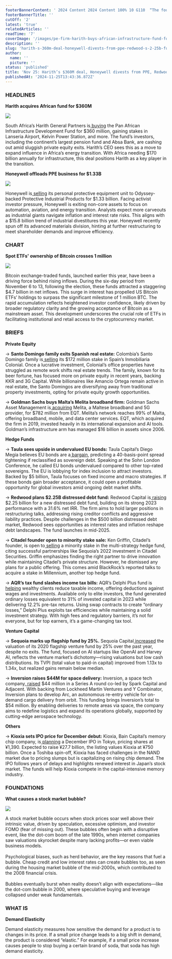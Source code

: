 ```yaml
---
footerBannerContent: ' 2024 Content 2024 Content 100% 10 G110  “The four most dangerous words in investing are: ‘This time it’s different.’” – Sir John Templeton      	 “The four most dangerous words in investing are: ‘This time it’s different.’” – Sir John Templeton Turn on screen reader support   To enable screen reader support, press Ctrl+Alt+Z To learn about keyboard shortcuts, press Ctrl+slash'
footerBannerTitle: ''
cutOff: '2'
latest: 'true'
relatedArticles: ''
readTime: '7'
coverImage: '/images/pe-firm-harith-buys-african-infrastructure-fund-for--360-million--1--c1Nj.jpg'
description: ''
slug: 'harith-s-360m-deal-honeywell-divests-from-ppe-redwood-s-2-25b-fund'
author:
  name: ''
  picture: ''
status: 'published'
title: 'Nov 25: Harith’s $360M deal, Honeywell divests from PPE, Redwood''s $2.25B fund '
publishedAt: '2024-11-25T13:43:36.872Z'
---
```


### HEADLINES

**Harith acquires African fund for $360M**

**![](https://lh7-rt.googleusercontent.com/docsz/AD_4nXdH_4Bitx3LPRridAyt-uHieV2kLOhD0V3wLJFQ9Jt86HXfkB2mCQPVNLt-yuf_JlhHDj29XGfH6me_nXzUw6-_01O2LjyQJZHYu23VCMJUm3j4pDq9XvxDOvvi_oFDJN4KxDB_Nw?key=xs1jjJphch-SeOW2Q_G5ITyG)**

South Africa’s Harith General Partners is[ buying](https://www.bnnbloomberg.ca/investing/2024/11/22/pe-firm-harith-buys-african-infrastructure-fund-for-360-million/) the Pan African Infrastructure Development Fund for $360 million, gaining stakes in Lanseria Airport, Kelvin Power Station, and more. The fund’s investors, including the continent’s largest pension fund and Absa Bank, are cashing out amid sluggish private equity exits. Harith’s CEO sees this as a move to expand influence in Africa’s energy transition. With Africa needing $170 billion annually for infrastructure, this deal positions Harith as a key player in the transition.

**Honeywell offloads PPE business for $1.33B**

**![](https://lh7-rt.googleusercontent.com/docsz/AD_4nXevjhqCrIDs7UFRHJluy_-CiYZSFeK3mBsAxQgRkJ7sOPWL22QAzXLQxgHl9JXEKtmt0ZDiYXICXj08R2aG5CaZ67tOOol4di5Wx2BrOIqx-h50pE-4P9t4TEinX8nYn2UayhVYlw?key=xs1jjJphch-SeOW2Q_G5ITyG)**

Honeywell is[ selling](https://pitchbook.com/news/articles/honeywell-sells-ppe-business-to-pe-backed-acquirer#:~:text=Honeywell%20has%20agreed%20to%20sell,to%20strengthen%20their%20balance%20sheets.) its personal protective equipment unit to Odyssey-backed Protective Industrial Products for $1.33 billion. Facing activist investor pressure, Honeywell is exiting non-core assets to focus on automation, aviation, and energy transition. Analysts expect more carveouts as industrial giants navigate inflation and interest rate risks. This aligns with a $15.8 billion trend of industrial divestitures this year. Honeywell recently spun off its advanced materials division, hinting at further restructuring to meet shareholder demands and improve efficiency.

### CHART

**Spot ETFs' ownership of Bitcoin crosses 1 million**

**![](https://lh7-rt.googleusercontent.com/docsz/AD_4nXezJ3NKqkfINge3pY7VcNWgZNogCtAukrdjChyZWlemC9MGiyboEaMbYKLpQQzzY-D-CsKcWVYKgSKWdNTT1JCF2PBRsU8SFoGou4Ug1NAMslSQANLt2jghUp5tAm28-oDdX00jEQ?key=xs1jjJphch-SeOW2Q_G5ITyG)**

Bitcoin exchange-traded funds, launched earlier this year, have been a driving force behind rising inflows. During the six-day period from November 6 to 13, following the election, these funds attracted a staggering $4.7 billion in net inflows. This surge in interest has propelled US Bitcoin ETFs’ holdings to surpass the significant milestone of 1 million BTC. The rapid accumulation reflects heightened investor confidence, likely driven by broader regulatory clarity and the growing acceptance of Bitcoin as a mainstream asset. This development underscores the crucial role of ETFs in facilitating institutional and retail access to the cryptocurrency market.

### BRIEFS

**Private Equity**

→ **Santo Domingo family exits Spanish real estate:** Colombia’s Santo Domingo family is[ selling](https://www.bnnbloomberg.ca/business/2024/11/22/colombian-billionaires-exit-bet-on-spanish-commercial-property/#:~:text=\(Bloomberg\)%20%2D%2D%20Colombia's%20billionaire%20Santo,class%20for%20wealthy%20global%20investors.) its $172 million stake in Spain’s Inmobiliaria Colonial. Once a lucrative investment, Colonial’s office properties have struggled as remote work shifts real estate trends. The family, known for its beer fortune, has focused more on private equity in recent years, backing KKR and 3G Capital. While billionaires like Amancio Ortega remain active in real estate, the Santo Domingos are diversifying away from traditional property investments, opting for private equity growth opportunities.

→ **Goldman Sachs buys Malta’s Melita broadband firm:** Goldman Sachs Asset Management is[ acquiring](https://www.bnnbloomberg.ca/business/company-news/2024/11/22/eqt-to-sell-broadband-firm-melita-to-goldman-sachs-unit/) Melita, a Maltese broadband and 5G provider, for $782 million from EQT. Melita’s network reaches 99% of Malta, offering broadband, mobile, and data center services. EQT, which acquired the firm in 2019, invested heavily in its international expansion and AI tools. Goldman’s infrastructure arm has managed $16 billion in assets since 2006.

**Hedge Funds**

→ **Taula sees upside in undervalued EU bonds:** Taula Capital’s Diego Megia believes EU bonds are a[ bargain](https://www.hedgeweek.com/taula-cio-megia-sees-opportunity-in-eu-bonds/), predicting a 40-basis-point spread tightening if reclassified as sovereign debt. Speaking at the Sohn London Conference, he called EU bonds undervalued compared to other top-rated sovereigns. The EU is lobbying for index inclusion to attract investors. Backed by $5 billion, Taula focuses on fixed income and macro strategies. If these bonds gain broader acceptance, it could open a profitable opportunity for global investors amid ongoing debt market shifts.

→ **Redwood plans $2.25B distressed debt fund:** Redwood Capital is[ raising](https://www.hedgeweek.com/redwood-plans-2-25bn-credit-fund-amid-distressed-debt-challenges/#:~:text=Redwood%20Capital%20Management%2C%20an%20opportunistic,to%20a%20report%20by%20Bloomberg.) $2.25 billion for a new distressed debt fund, building on its strong 2023 performance with a 31.6% net IRR. The firm aims to hold larger positions in restructuring talks, addressing rising creditor conflicts and aggressive liability practices. Despite challenges in the $500 billion distressed debt market, Redwood sees opportunities as interest rates and inflation reshape debt landscapes. The fund launches in mid-2025.

→ **Citadel founder open to minority stake sale:** Ken Griffin, Citadel’s founder, is open to[ selling](https://www.hedgeweek.com/griffin-open-to-selling-minority-citadel-stake/) a minority stake in the multi-strategy hedge fund, citing successful partnerships like Sequoia’s 2022 investment in Citadel Securities. Griffin emphasizes finding the right partner to drive innovation while maintaining Citadel’s private structure. However, he dismissed any plans for a public offering. This comes amid BlackRock’s reported talks to acquire a stake in Millennium, another top hedge fund.

→ **AQR’s tax fund slashes income tax bills:** AQR’s Delphi Plus fund is[ helping](https://www.bloomberg.com/news/articles/2024-11-22/quant-hedge-fund-aqr-is-cutting-income-tax-bills-for-wealthy-clients?embedded-checkout=true) wealthy clients reduce taxable income, offering deductions against wages and investments. Available only to elite investors, the fund generated ordinary losses equivalent to 31% of invested capital in 2023 while delivering 12.2% pre-tax returns. Using swap contracts to create “ordinary losses,” Delphi Plus exploits tax efficiencies while maintaining a solid investment strategy. With high fees and regulatory barriers, it’s not for everyone, but for top earners, it’s a game-changing tax tool.

**Venture Capital**

→ **Sequoia marks up flagship fund by 25%.** Sequoia Capital[ increased](https://pitchbook.com/news/articles/sequoia-marked-up-2020-flagship-vc-fund) the valuation of its 2020 flagship venture fund by 25% over the past year, despite no exits. The fund, focused on AI startups like OpenAI and Harvey AI, reflects the venture market’s dichotomy—rising valuations but low cash distributions. Its TVPI (total value to paid-in capital) improved from 1.13x to 1.34x, but realized gains remain below median.

→ **Inversion raises $44M for space delivery:** Inversion, a space tech company,[ raised](https://vcnewsdaily.com/inversion/venture-capital-funding/ckjcfydwmg) $44 million in a Series A round co-led by Spark Capital and Adjacent. With backing from Lockheed Martin Ventures and Y Combinator, Inversion plans to develop Arc, an autonomous re-entry vehicle for on-demand cargo delivery from orbit. This funding brings Inversion’s total to $54 million. By enabling deliveries to remote areas via space, the company aims to redefine logistics and expand its operations globally, supported by cutting-edge aerospace technology.

**Others**

→ **Kioxia sets IPO price for December debut:** Kioxia, Bain Capital’s memory chip company, is[ planning](https://www.bnnbloomberg.ca/business/international/2024/11/22/bain-backed-kioxia-sets-ipo-price-for-december-tokyo-debut/#:~:text=\(Bloomberg\)%20%2D%2D%20Bain%20Capital%2D,on%20Japan's%20stock%20market%20renewal.) a December IPO in Tokyo, pricing shares at ¥1,390. Expected to raise ¥27.7 billion, the listing values Kioxia at ¥750 billion. Once a Toshiba spin-off, Kioxia has faced challenges in the NAND market due to pricing slumps but is capitalizing on rising chip demand. The IPO follows years of delays and highlights renewed interest in Japan’s stock market. The funds will help Kioxia compete in the capital-intensive memory industry.

### FOUNDATIONS

**What causes a stock market bubble?**

**![](https://lh7-rt.googleusercontent.com/docsz/AD_4nXfhnc0lCa2hWuommxbfdjszsHkslmQMs-YPfMQ7v4bYK2JEpmdAfBw1JCuKdWcU562Bu4AK8SIf-iQefAjcUcgJQGWIX_y1DJa2MVnbLMyUW9OitkP7Jm4ATb66RiZYx4Vb0tFAAw?key=xs1jjJphch-SeOW2Q_G5ITyG)**

A stock market bubble occurs when stock prices soar well above their intrinsic value, driven by speculation, excessive optimism, and investor FOMO (fear of missing out). These bubbles often begin with a disruptive event, like the dot-com boom of the late 1990s, when internet companies saw valuations skyrocket despite many lacking profits—or even viable business models.\
\
Psychological biases, such as herd behavior, are the key reasons that fuel a bubble. Cheap credit and low interest rates can create bubbles too, as seen during the housing market bubble of the mid-2000s, which contributed to the 2008 financial crisis.\
\
Bubbles eventually burst when reality doesn’t align with expectations—like the dot-com bubble in 2000, where speculative buying and leverage collapsed under weak fundamentals.

### WHAT IS

**Demand Elasticity**

Demand elasticity measures how sensitive the demand for a product is to changes in its price. If a small price change leads to a big shift in demand, the product is considered “elastic.” For example, if a small price increase causes people to stop buying a certain brand of soda, that soda has high demand elasticity.